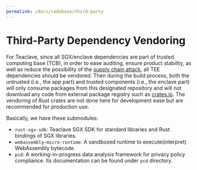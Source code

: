 ```yaml
---
permalink: /docs/codebase/third-party
---
```


# Third-Party Dependency Vendoring

For Teaclave, since all SGX/enclave dependencies are part of trusted computing base (TCB),
in order to ease auditing, ensure product stability, as well as reduce the
possibility of the [supply chain attack](https://en.wikipedia.org/wiki/Supply_chain_attack),
all TEE dependencies should be vendored. Then during the build process, both the
untrusted (i.e., the app part) and trusted components (i.e., the enclave part)
will only consume packages from this designated repository and will not
download any code from external package registry such as
[crates.io](https://crates.io). The vendoring of Rust crates are not done here
for development ease but are recommended for production use.

Basically, we have these submodules:
  - `rust-sgx-sdk`: Teaclave SGX SDK for standard libraries and Rust bindings of
    SGX libraries.
  - `webassembly-micro-runtime`: A sandboxed runtime to execute(interpret)
    WebAssembly bytecode.
  - `pcd`: A working-in-progress data analysis framework for privacy policy compliance. Its documentation can be found under `pcd` directory.
